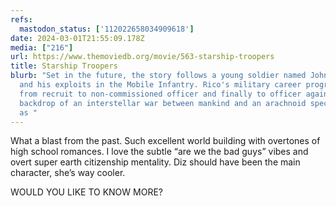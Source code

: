 ```yaml
---
refs:
  mastodon_status: ['112022658034909618']
date: 2024-03-01T21:55:09.178Z
media: ["216"]
url: https://www.themoviedb.org/movie/563-starship-troopers
title: Starship Troopers
blurb: "Set in the future, the story follows a young soldier named Johnny Rico
  and his exploits in the Mobile Infantry. Rico's military career progresses
  from recruit to non-commissioned officer and finally to officer against the
  backdrop of an interstellar war between mankind and an arachnoid species known
  as "
---
```


What a blast from the past. Such excellent world building with overtones of high school romances. I love the subtle “are we the bad guys” vibes and overt super earth citizenship mentality. Diz should have been the main character, she’s way cooler.

WOULD YOU LIKE TO KNOW MORE?
